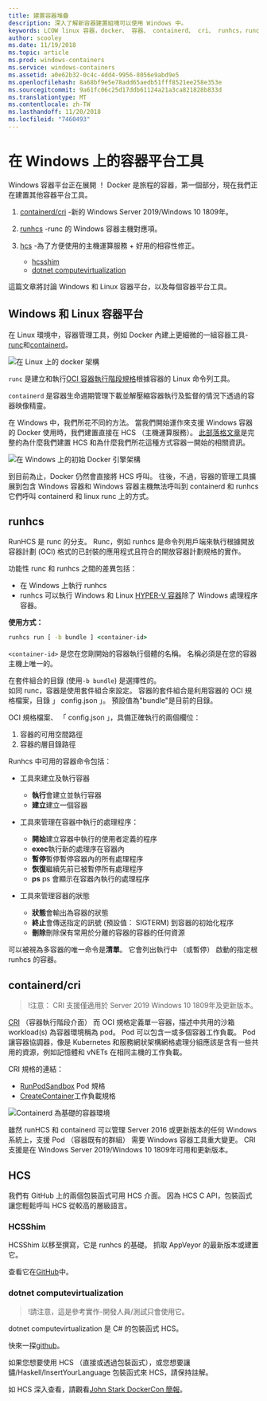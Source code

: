 ```yaml
---
title: 建置容器堆疊
description: 深入了解新容器建置組塊可以使用 Windows 中。
keywords: LCOW linux 容器，docker、 容器、 containerd、 cri、 runhcs，runc
author: scooley
ms.date: 11/19/2018
ms.topic: article
ms.prod: windows-containers
ms.service: windows-containers
ms.assetid: a0e62b32-0c4c-4dd4-9956-8056e9abd9e5
ms.openlocfilehash: 8a68bf9e5e78add65aedb51fff8521ee258e353e
ms.sourcegitcommit: 9a61fc06c25d17ddb61124a21a3ca821828b833d
ms.translationtype: MT
ms.contentlocale: zh-TW
ms.lasthandoff: 11/20/2018
ms.locfileid: "7460493"
---
```

# <a name="container-platform-tools-on-windows"></a>在 Windows 上的容器平台工具

Windows 容器平台正在展開 ！  Docker 是旅程的容器，第一個部分，現在我們正在建置其他容器平台工具。

1. [containerd/cri](https://github.com/containerd/cri) -新的 Windows Server 2019/Windows 10 1809年。
1. [runhcs](https://github.com/Microsoft/hcsshim/tree/master/cmd/runhcs) -runc 的 Windows 容器主機對應項。
1. [hcs](https://docs.microsoft.com/virtualization/api/) -為了方便使用的主機運算服務 + 好用的相容性修正。

    * [hcsshim](https://github.com/microsoft/hcsshim)
    * [dotnet computevirtualization](https://github.com/microsoft/dotnet-computevirtualization)

這篇文章將討論 Windows 和 Linux 容器平台，以及每個容器平台工具。

## <a name="windows-and-linux-container-platform"></a>Windows 和 Linux 容器平台

在 Linux 環境中，容器管理工具，例如 Docker 內建上更細微的一組容器工具- [runc](https://github.com/opencontainers/runc)和[containerd](https://containerd.io/)。

![在 Linux 上的 docker 架構](media/docker-on-linux.png)

`runc` 是建立和執行[OCI 容器執行階段規格](https://github.com/opencontainers/runtime-spec)根據容器的 Linux 命令列工具。

`containerd` 是容器生命週期管理下載並解壓縮容器執行及監督的情況下透過的容器映像精靈。

在 Windows 中，我們所花不同的方法。  當我們開始運作來支援 Windows 容器的 Docker 使用時，我們建置直接在 HCS （主機運算服務）。  [此部落格文章](https://blogs.technet.microsoft.com/virtualization/2017/01/27/introducing-the-host-compute-service-hcs/)是完整的為什麼我們建置 HCS 和為什麼我們所花這種方式容器一開始的相關資訊。

![在 Windows 上的初始 Docker 引擎架構](media/hcs.png)

到目前為止，Docker 仍然會直接將 HCS 呼叫。 往後，不過，容器的管理工具擴展到包含 Windows 容器和 Windows 容器主機無法呼叫到 containerd 和 runhcs 它們呼叫 containerd 和 linux runc 上的方式。

## <a name="runhcs"></a>runhcs

RunHCS 是 runc 的分支。  Runc，例如 runhcs 是命令列用戶端來執行根據開放容器計劃 (OCI) 格式的已封裝的應用程式且符合的開放容器計劃規格的實作。  

功能性 runc 和 runhcs 之間的差異包括：

* 在 Windows 上執行 runhcs
* runhcs 可以執行 Windows 和 Linux [HYPER-V 容器](../manage-containers/hyperv-container.md)除了 Windows 處理程序容器。

**使用方式：**

``` cmd
runhcs run [ -b bundle ] <container-id>
```

`<container-id>` 是您在您剛開始的容器執行個體的名稱。 名稱必須是在您的容器主機上唯一的。

在套件組合的目錄 (使用`-b bundle`) 是選擇性的。  
如同 runc，容器是使用套件組合來設定。 容器的套件組合是利用容器的 OCI 規格檔案，目錄 」 config.json 」。  預設值為"bundle"是目前的目錄。

OCI 規格檔案、 「 config.json 」，具備正確執行的兩個欄位：

1. 容器的可用空間路徑
1. 容器的層目錄路徑

Runhcs 中可用的容器命令包括：

* 工具來建立及執行容器
  * **執行**會建立並執行容器
  * **建立**建立一個容器

* 工具來管理在容器中執行的處理程序：
  * **開始**建立容器中執行的使用者定義的程序
  * **exec**執行新的處理序在容器內
  * **暫停**暫停暫停容器內的所有處理程序
  * **恢復**繼續先前已被暫停所有處理程序
  * **ps** ps 會顯示在容器內執行的處理程序

* 工具來管理容器的狀態
  * **狀態**會輸出為容器的狀態
  * **終止**會傳送指定的訊號 (預設值： SIGTERM) 到容器的初始化程序
  * **刪除**刪除保有常用於分離的容器的容器的任何資源

可以被視為多容器的唯一命令是**清單**。  它會列出執行中 （或暫停） 啟動的指定根 runhcs 的容器。

## <a name="containerdcri"></a>containerd/cri

> !注意： CRI 支援僅適用於 Server 2019 Windows 10 1809年及更新版本。

[CRI](https://github.com/kubernetes/kubernetes/blob/master/pkg/kubelet/apis/cri/runtime/v1alpha2/api.proto) （容器執行階段介面） 而 OCI 規格定義單一容器，描述中共用的沙箱 workload(s) 為容器環境稱為 pod。  Pod 可以包含一或多個容器工作負載。  Pod 讓容器協調器，像是 Kubernetes 和服務網狀架構網格處理分組應該是含有一些共用的資源，例如記憶體和 vNETs 在相同主機的工作負載。

CRI 規格的連結：

* [RunPodSandbox](https://github.com/kubernetes/kubernetes/blob/master/pkg/kubelet/apis/cri/runtime/v1alpha2/api.proto#L24) Pod 規格
* [CreateContainer](https://github.com/kubernetes/kubernetes/blob/master/pkg/kubelet/apis/cri/runtime/v1alpha2/api.proto#L47)工作負載規格

![Containerd 為基礎的容器環境](media/containerd-platform.png)

雖然 runHCS 和 containerd 可以管理 Server 2016 或更新版本的任何 Windows 系統上，支援 Pod （容器既有的群組） 需要 Windows 容器工具重大變更。  CRI 支援是在 Windows Server 2019/Windows 10 1809年可用和更新版本。

## <a name="hcs"></a>HCS

我們有 GitHub 上的兩個包裝函式可用 HCS 介面。 因為 HCS C API，包裝函式讓您輕鬆呼叫 HCS 從較高的層級語言。  

### <a name="hcsshim"></a>HCSShim

HCSShim 以移至撰寫，它是 runhcs 的基礎。
抓取 AppVeyor 的最新版本或建置它。

查看它在[GitHub](https://github.com/microsoft/hcsshim)中。

### <a name="dotnet-computevirtualization"></a>dotnet computevirtualization

> !請注意，這是參考實作-開發人員/測試只會使用它。

dotnet computevirtualization 是 C# 的包裝函式 HCS。

快來一探[github](https://github.com/microsoft/dotnet-computevirtualization)。

如果您想要使用 HCS （直接或透過包裝函式），或您想要讓鏽/Haskell/InsertYourLanguage 包裝函式來 HCS，請保持註解。

如 HCS 深入查看，請觀看[John Stark DockerCon 簡報](https://www.youtube.com/watch?v=85nCF5S8Qok)。